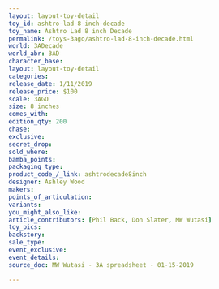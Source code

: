 ```yaml
---
layout: layout-toy-detail 
toy_id: ashtro-lad-8-inch-decade
toy_name: Ashtro Lad 8 inch Decade
permalink: /toys-3ago/ashtro-lad-8-inch-decade.html
world: 3ADecade
world_abr: 3AD
character_base: 
layout: layout-toy-detail
categories: 
release_date: 1/11/2019
release_price: $100 
scale: 3AGO
size: 8 inches
comes_with: 
edition_qty: 200
chase: 
exclusive: 
secret_drop: 
sold_where: 
bamba_points: 
packaging_type: 
product_code_/_link: ashtrodecade8inch
designer: Ashley Wood
makers: 
points_of_articulation: 
variants: 
you_might_also_like: 
article_contributors: [Phil Back, Don Slater, MW Wutasi]
toy_pics: 
backstory: 
sale_type: 
event_exclusive: 
event_details: 
source_doc: MW Wutasi - 3A spreadsheet - 01-15-2019

---
```

